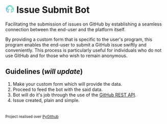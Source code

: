 # <img src="https://raw.githubusercontent.com/matijakljajic/issuesubmitbot/main/logo.png" width="28px"> Issue Submit Bot
Facilitating the submission of issues on GitHub by establishing a seamless connection between the end-user and the platform itself.

By providing a custom form that is specific to the user's program, this program enables the end-user to submit a GitHub issue swiftly and conveniently. This process is particularly useful for individuals who do not use GitHub and for those who wish to remain anonymous.
## Guidelines (*will update*)
1. Make your custom form which will provide the data.
2. Proceed to feed the bot with the said data.
3. Bot will do it's job through the use of the [GitHub REST API](https://docs.github.com/en/rest).
4. Issue created, plain and simple.

##

<sub>Project realised over [PyGithub](https://github.com/PyGithub/PyGithub)</sub>
